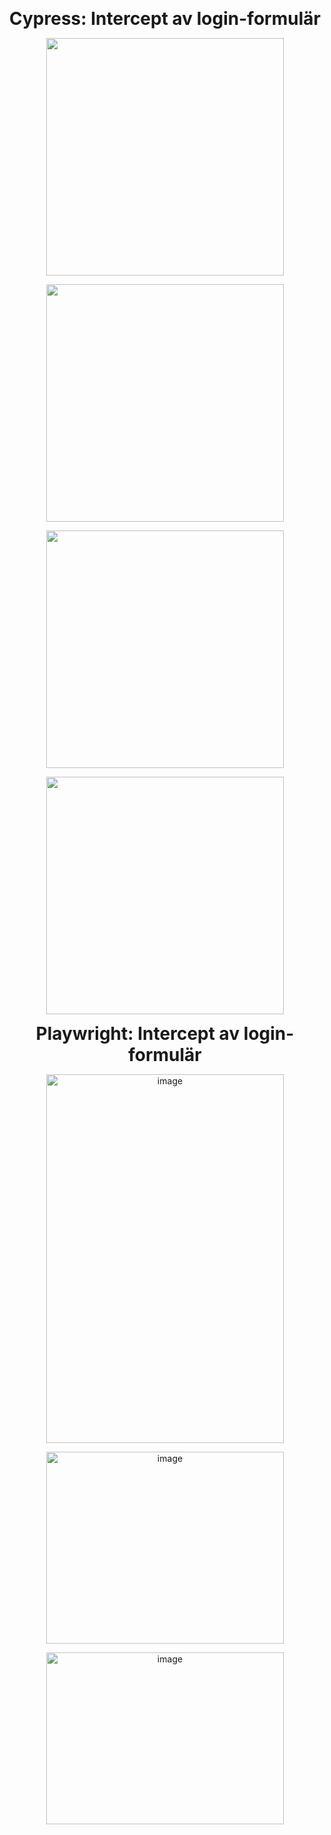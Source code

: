 <p align="center">
  <strong><span style="font-size: 28px;">Cypress: Intercept av login-formulär</span></strong>
</p>


<p align="center">
  <img src="https://github.com/user-attachments/assets/090f02c8-92a5-41ae-8cac-5b6031f6a8e6" width="380" />
</p>
<p align="center">
  <img src="https://github.com/user-attachments/assets/55ef834f-0a81-4de4-8d30-786caf3f05f8" width="380" />
</p>
<p align="center">
  <img src="https://github.com/user-attachments/assets/94cac9b4-4c95-4415-946a-2c93af402642" width="380" />
</p>
<p align="center">
  <img src="https://github.com/user-attachments/assets/10cec52d-7411-4e27-8076-a238de0efa2d" width="380" />
</p>

<p align="center">
  <strong><span style="font-size: 28px;">Playwright: Intercept av login-formulär</span></strong>
</p>
<p align="center">
<img width="380" height="590" alt="image" src="https://github.com/user-attachments/assets/f6d7cc82-4386-4c35-85c6-d971d72fe225" />
</p>
<p align="center">
<img width="380" height="307" alt="image" src="https://github.com/user-attachments/assets/c5ebf25f-803c-4559-8cad-42f411e4c194" />
</p>

<p align="center">

<img width="380" height="275" alt="image" src="https://github.com/user-attachments/assets/6ae71567-6159-4194-a08b-86d4446f2478" />
</p>
